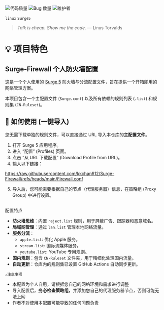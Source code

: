 ![代码质量](https://img.shields.io/badge/Code_Quality-Spaghetti-red)
![Bug 数量](https://img.shields.io/badge/Bugs_Found-Too_Many_To_Count-orange)
![维护者](https://img.shields.io/badge/Maintained_By-Coffee_and_Tears-blue)
</p>

`linux` `Surge5`
> *Talk is cheap. Show me the code.* — Linus Torvalds  

# 💡 项目特色
## Surge-Firewall 个人防火墙配置

这是一个个人使用的 [Surge 5](https://nssurge.com/) 防火墙与分流配置文件，旨在提供一个开箱即用的网络管理方案。

本项目包含一个主配置文件 (`Surge.conf`) 以及所有依赖的规则列表 (`.list`) 和规则集 (`CN-Ruleset`)。

## 🚀 如何使用 (一键导入)

您无需下载单独的规则文件，可以直接通过 URL 导入本仓库的**主配置文件**。

1.  打开 Surge 5 应用程序。
2.  进入 “配置” (Profiles) 页面。
3.  点击 “从 URL 下载配置” (Download Profile from URL)。
4.  输入以下链接：

https://raw.githubusercontent.com/kkchan912/Surge-Firewall/refs/heads/main/Firewall.conf

5.  导入后，您可能需要根据自己的节点（代理服务器）信息，在策略组 (Proxy Group) 中进行设置。

## 
配置特点

* **防火墙思维**：内置 `reject.list` 规则，用于屏蔽广告、跟踪器和恶意域名。
* **局域网管理**：通过 `lan.list` 管理本地网络流量。
* **服务分流**：
    * `apple.list`: 优化 Apple 服务。
    * `stream.list`: 国际流媒体服务。
    * `youtube.list`: YouTube 专用规则。
* **国内规则**：包含 `CN-Ruleset` 文件夹，用于精细化处理国内流量。
* **自动更新**：仓库内的规则集已设置 GitHub Actions 自动同步更新。



`⚠️注意事项`
* 本配置为个人自用，请根据您自己的网络环境和需求进行调整
* 导入配置后，**务必检查策略组**，并添加您自己的代理服务器节点，否则可能无法上网
* 作者不对使用本配置可能导致的任何问题负责

